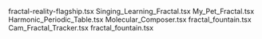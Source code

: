 fractal-reality-flagship.tsx
Singing_Learning_Fractal.tsx
My_Pet_Fractal.tsx
Harmonic_Periodic_Table.tsx
Molecular_Composer.tsx
fractal_fountain.tsx
Cam_Fractal_Tracker.tsx
fractal_fountain.tsx
